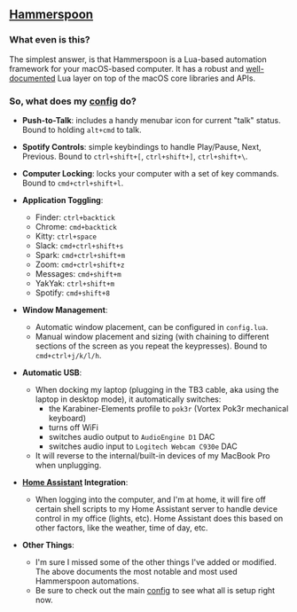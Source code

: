 ## [ Hammerspoon ](https://www.hammerspoon.org)

### What even is this?

The simplest answer, is that Hammerspoon is a Lua-based automation framework for
your macOS-based computer. It has a robust and [well-documented](http://www.hammerspoon.org/docs/) Lua layer on top
of the macOS core libraries and APIs.

### So, what does my [config](dotfiles/hammerspoon/hammerspoon.symlink/config.lua) do?

- **Push-to-Talk**: includes a handy menubar icon for current "talk" status. Bound to holding `alt+cmd` to talk.

- **Spotify Controls**: simple keybindings to handle Play/Pause, Next, Previous.
Bound to `ctrl+shift+[`, `ctrl+shift+]`, `ctrl+shift+\`.

- **Computer Locking**: locks your computer with a set of key commands. Bound to
`cmd+ctrl+shift+l`.

- **Application Toggling**:
  * Finder: `ctrl+backtick`
  * Chrome: `cmd+backtick`
  * Kitty: `ctrl+space`
  * Slack: `cmd+ctrl+shift+s`
  * Spark: `cmd+ctrl+shift+m`
  * Zoom: `cmd+ctrl+shift+z`
  * Messages: `cmd+shift+m`
  * YakYak: `ctrl+shift+m`
  * Spotify: `cmd+shift+8`

- **Window Management**:
  * Automatic window placement, can be configured in `config.lua`.
  * Manual window placement and sizing (with chaining to different sections of
    the screen as you repeat the keypresses). Bound to `cmd+ctrl+j/k/l/h`.

- **Automatic USB**:
  * When docking my laptop (plugging in the TB3 cable, aka using the laptop in
  desktop mode), it automatically switches:
    - the Karabiner-Elements profile to `pok3r` (Vortex Pok3r mechanical keyboard)
    - turns off WiFi
    - switches audio output to `AudioEngine D1` DAC
    - switches audio input to `Logitech Webcam C930e` DAC
  * It will reverse to the internal/built-in devices of my MacBook Pro when
  unplugging.

- **[Home Assistant](https://www.home-assistant.io/) Integration**:
  * When logging into the computer, and I'm at home, it will fire off certain
  shell scripts to my Home Assistant server to handle device control in my
  office (lights, etc). Home Assistant does this based on other factors, like
  the weather, time of day, etc.

- **Other Things**:
  * I'm sure I missed some of the other things I've added or
  modified. The above documents the most notable and most used Hammerspoon automations.
  * Be sure to check out the main [config](dotfiles/hammerspoon/hammerspoon.symlink/config.lua) to see what all is setup right now.
